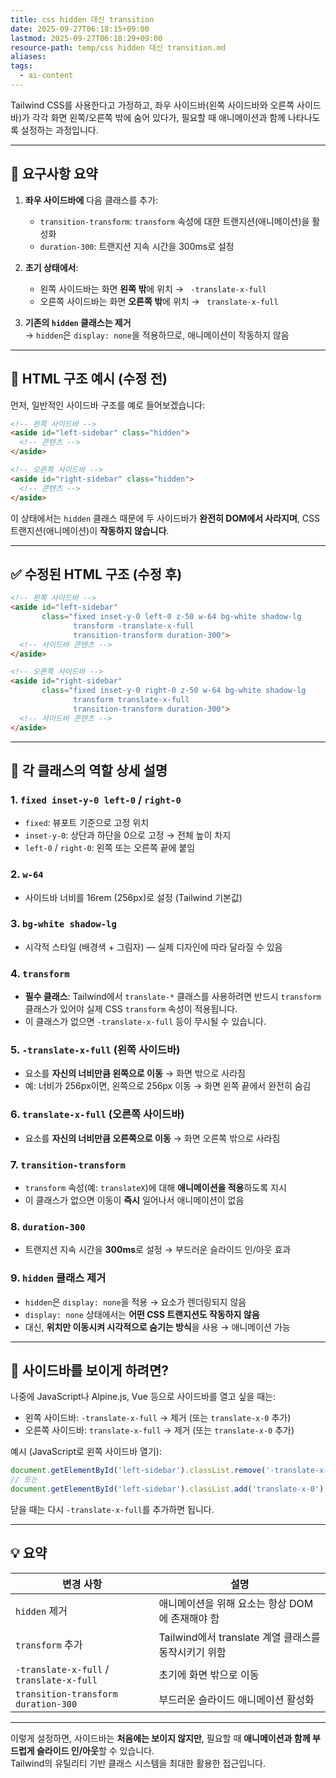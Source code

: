 ```yaml
---
title: css hidden 대신 transition
date: 2025-09-27T06:18:15+09:00
lastmod: 2025-09-27T06:18:29+09:00
resource-path: temp/css hidden 대신 transition.md
aliases:
tags:
  - ai-content
---
```

Tailwind CSS를 사용한다고 가정하고, 좌우 사이드바(왼쪽 사이드바와 오른쪽 사이드바)가 각각 화면 왼쪽/오른쪽 밖에 숨어 있다가, 필요할 때 애니메이션과 함께 나타나도록 설정하는 과정입니다.

---

## 🔧 요구사항 요약

1. **좌우 사이드바에** 다음 클래스를 추가:
   - `transition-transform`: `transform` 속성에 대한 트랜지션(애니메이션)을 활성화
   - `duration-300`: 트랜지션 지속 시간을 300ms로 설정

2. **초기 상태에서**:
   - 왼쪽 사이드바는 화면 **왼쪽 밖**에 위치 → ` -translate-x-full`
   - 오른쪽 사이드바는 화면 **오른쪽 밖**에 위치 → ` translate-x-full`

3. **기존의 `hidden` 클래스는 제거**  
   → `hidden`은 `display: none`을 적용하므로, 애니메이션이 작동하지 않음

---

## 📄 HTML 구조 예시 (수정 전)

먼저, 일반적인 사이드바 구조를 예로 들어보겠습니다:

```html
<!-- 왼쪽 사이드바 -->
<aside id="left-sidebar" class="hidden">
  <!-- 콘텐츠 -->
</aside>

<!-- 오른쪽 사이드바 -->
<aside id="right-sidebar" class="hidden">
  <!-- 콘텐츠 -->
</aside>
```

이 상태에서는 `hidden` 클래스 때문에 두 사이드바가 **완전히 DOM에서 사라지며**, CSS 트랜지션(애니메이션)이 **작동하지 않습니다**.

---

## ✅ 수정된 HTML 구조 (수정 후)

```html
<!-- 왼쪽 사이드바 -->
<aside id="left-sidebar"
       class="fixed inset-y-0 left-0 z-50 w-64 bg-white shadow-lg
              transform -translate-x-full
              transition-transform duration-300">
  <!-- 사이드바 콘텐츠 -->
</aside>

<!-- 오른쪽 사이드바 -->
<aside id="right-sidebar"
       class="fixed inset-y-0 right-0 z-50 w-64 bg-white shadow-lg
              transform translate-x-full
              transition-transform duration-300">
  <!-- 사이드바 콘텐츠 -->
</aside>
```

---

## 📌 각 클래스의 역할 상세 설명

### 1. `fixed inset-y-0 left-0` / `right-0`
- `fixed`: 뷰포트 기준으로 고정 위치
- `inset-y-0`: 상단과 하단을 0으로 고정 → 전체 높이 차지
- `left-0` / `right-0`: 왼쪽 또는 오른쪽 끝에 붙임

### 2. `w-64`
- 사이드바 너비를 16rem (256px)로 설정 (Tailwind 기본값)

### 3. `bg-white shadow-lg`
- 시각적 스타일 (배경색 + 그림자) — 실제 디자인에 따라 달라질 수 있음

### 4. `transform`
- **필수 클래스**: Tailwind에서 `translate-*` 클래스를 사용하려면 반드시 `transform` 클래스가 있어야 실제 CSS `transform` 속성이 적용됩니다.
- 이 클래스가 없으면 `-translate-x-full` 등이 무시될 수 있습니다.

### 5. `-translate-x-full` (왼쪽 사이드바)
- 요소를 **자신의 너비만큼 왼쪽으로 이동** → 화면 밖으로 사라짐
- 예: 너비가 256px이면, 왼쪽으로 256px 이동 → 화면 왼쪽 끝에서 완전히 숨김

### 6. `translate-x-full` (오른쪽 사이드바)
- 요소를 **자신의 너비만큼 오른쪽으로 이동** → 화면 오른쪽 밖으로 사라짐

### 7. `transition-transform`
- `transform` 속성(예: `translateX`)에 대해 **애니메이션을 적용**하도록 지시
- 이 클래스가 없으면 이동이 **즉시** 일어나서 애니메이션이 없음

### 8. `duration-300`
- 트랜지션 지속 시간을 **300ms**로 설정 → 부드러운 슬라이드 인/아웃 효과

### 9. `hidden` 클래스 제거
- `hidden`은 `display: none`을 적용 → 요소가 렌더링되지 않음
- `display: none` 상태에서는 **어떤 CSS 트랜지션도 작동하지 않음**
- 대신, **위치만 이동시켜 시각적으로 숨기는 방식**을 사용 → 애니메이션 가능

---

## 🎯 사이드바를 보이게 하려면?

나중에 JavaScript나 Alpine.js, Vue 등으로 사이드바를 열고 싶을 때는:

- 왼쪽 사이드바: `-translate-x-full` → 제거 (또는 `translate-x-0` 추가)
- 오른쪽 사이드바: `translate-x-full` → 제거 (또는 `translate-x-0` 추가)

예시 (JavaScript로 왼쪽 사이드바 열기):

```js
document.getElementById('left-sidebar').classList.remove('-translate-x-full');
// 또는
document.getElementById('left-sidebar').classList.add('translate-x-0');
```

닫을 때는 다시 `-translate-x-full`를 추가하면 됩니다.

---

## 💡 요약

| 변경 사항 | 설명 |
|----------|------|
| `hidden` 제거 | 애니메이션을 위해 요소는 항상 DOM에 존재해야 함 |
| `transform` 추가 | Tailwind에서 translate 계열 클래스를 동작시키기 위함 |
| `-translate-x-full` / `translate-x-full` | 초기에 화면 밖으로 이동 |
| `transition-transform duration-300` | 부드러운 슬라이드 애니메이션 활성화 |

---

이렇게 설정하면, 사이드바는 **처음에는 보이지 않지만**, 필요할 때 **애니메이션과 함께 부드럽게 슬라이드 인/아웃**할 수 있습니다.  
Tailwind의 유틸리티 기반 클래스 시스템을 최대한 활용한 접근입니다.
